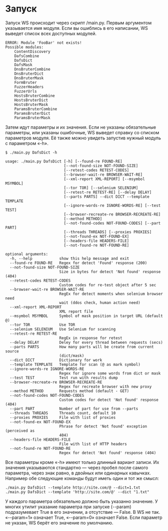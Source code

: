 # Запуск

Запуск WS происходит через скрипт /main.py. Первым аргументом указывается имя модуля. Если вы ошиблись в его написании, WS выведет список всех доступных модулей.

```text
ERROR: Module 'FooBar' not exists!
Possible modules:
	ContentDiscovery
	DafsCombine
	DafsDict
	DafsMask
	DnsBruterCombine
	DnsBruterDict
	DnsBruterMask
	FormBruter
	FuzzerHeaders
	FuzzerUrls
	HostsBruterCombine
	HostsBruterDict
	HostsBruterMask
	ParamsBruterCombine
	ParamsBruterDict
	ParamsBruterMask
```

Затем идут параметры и их значения. Если не указаны обязательные параметры, или указаны ошибочные, WS выведет справку со списком параметров модуля. Её также можно увидеть запустив нужный модуль с параметром «-h». 

```text
$ ./main.py DafsDict -h

usage: ./main.py DafsDict [-h] [--found-re FOUND-RE]
                          [--not-found-size NOT-FOUND-SIZE]
                          [--retest-codes RETEST-CODES]
                          [--browser-wait-re BROWSER-WAIT-RE]
                          [--xml-report XML-REPORT] [--msymbol MSYMBOL]
                          [--tor TOR] [--selenium SELENIUM]
                          [--retest-re RETEST-RE] [--delay DELAY]
                          [--parts PARTS] --dict DICT --template TEMPLATE
                          [--ignore-words-re IGNORE-WORDS-RE] [--test TEST]
                          [--browser-recreate-re BROWSER-RECREATE-RE]
                          [--method METHOD]
                          [--not-found-codes NOT-FOUND-CODES] [--part PART]
                          [--threads THREADS] [--proxies PROXIES]
                          [--not-found-ex NOT-FOUND-EX]
                          [--headers-file HEADERS-FILE]
                          [--not-found-re NOT-FOUND-RE]

optional arguments:
  -h, --help            show this help message and exit
  --found-re FOUND-RE   Regex for detect 'Found' response (200)
  --not-found-size NOT-FOUND-SIZE
                        Size in bytes for detect 'Not found' response (404)
  --retest-codes RETEST-CODES
                        Custom codes for re-test object after 5 sec
  --browser-wait-re BROWSER-WAIT-RE
                        RegEx for detect moments when selenium browser need
                        wait (ddos check, human action need)
  --xml-report XML-REPORT
                        XML report file
  --msymbol MSYMBOL     Symbol of mask position in target URL (default @)
  --tor TOR             Use TOR
  --selenium SELENIUM   Use Selenium for scanning
  --retest-re RETEST-RE
                        RegEx in response for retest
  --delay DELAY         Deley for every thread between requests (secs)
  --parts PARTS         How many parts will be create from current source
                        (dict/mask)
  --dict DICT           Dictionary for work
  --template TEMPLATE   Template for scan (@ as mark symbol)
  --ignore-words-re IGNORE-WORDS-RE
                        Regex for ignore some words from dict or mask
  --test TEST           Test run with results dump
  --browser-recreate-re BROWSER-RECREATE-RE
                        Regex for recreate browser with new proxy
  --method METHOD       Requests method (default - GET)
  --not-found-codes NOT-FOUND-CODES
                        Custom codes for detect 'Not found' response (404)
  --part PART           Number of part for use from --parts
  --threads THREADS     Threads count, default 10
  --proxies PROXIES     File with list of proxies
  --not-found-ex NOT-FOUND-EX
                        Phrase for detect 'Not found' exception (perceived as
                        404)
  --headers-file HEADERS-FILE
                        File with list of HTTP headers
  --not-found-re NOT-FOUND-RE
                        Regex for detect 'Not found' response (404)

```

Все параметры кроме «-h» имеют только длинный вариант записи. Их значения указываются стандартно — через пробел после самого параметра, через знак равно, в двойных или одинарных кавычках. Например обе следующие команды будут иметь один и тот же смысл:

```text
./main.py DafsDict --template http://site.com/@ --dict=1.txt
./main.py DafsDict --template 'http://site.com/@' --dict "1.txt"
```

У каждого параметра обязательно должно быть указанно значение. У многих утилит указание параметра при запуске \(--param\) подразумевает True в его значении, а отсутствие — False. В WS не так. «--param=1» означает True, «--param=0» означает False. Если параметр не указан, WS берёт его значение по умолчанию.

